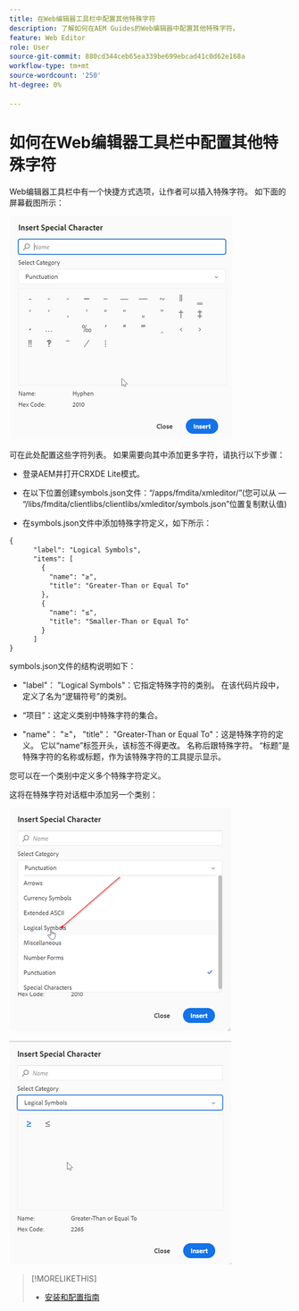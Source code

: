 ```yaml
---
title: 在Web编辑器工具栏中配置其他特殊字符
description: 了解如何在AEM Guides的Web编辑器中配置其他特殊字符。
feature: Web Editor
role: User
source-git-commit: 880cd344ceb65ea339be699ebcad41c0d62e168a
workflow-type: tm+mt
source-wordcount: '250'
ht-degree: 0%

---
```


# 如何在Web编辑器工具栏中配置其他特殊字符

Web编辑器工具栏中有一个快捷方式选项，让作者可以插入特殊字符。
如下面的屏幕截图所示：

![特殊字符](assets/special-chars.png)


可在此处配置这些字符列表。 如果需要向其中添加更多字符，请执行以下步骤：

+ 登录AEM并打开CRXDE Lite模式。

+ 在以下位置创建symbols.json文件：“/apps/fmdita/xmleditor/”(您可以从 — “/libs/fmdita/clientlibs/clientlibs/xmleditor/symbols.json”位置复制默认值)

+ 在symbols.json文件中添加特殊字符定义，如下所示：

```
{
      "label": "Logical Symbols",
      "items": [
        {
          "name": "≥",
          "title": "Greater-Than or Equal To"
        },
        {
          "name": "≤",
          "title": "Smaller-Than or Equal To"
        }
      ]
}
```

symbols.json文件的结构说明如下：

+ &quot;label&quot;： &quot;Logical Symbols&quot;：它指定特殊字符的类别。 在该代码片段中，定义了名为“逻辑符号”的类别。

+ “项目”：这定义类别中特殊字符的集合。

+ &quot;name&quot;： &quot;≥&quot;， &quot;title&quot;： &quot;Greater-Than or Equal To&quot;：这是特殊字符的定义。 它以“name”标签开头，该标签不得更改。 名称后跟特殊字符。 “标题”是特殊字符的名称或标题，作为该特殊字符的工具提示显示。

您可以在一个类别中定义多个特殊字符定义。

这将在特殊字符对话框中添加另一个类别：

![特殊符号类别](assets/special-char-category.png)

![插入特殊字符](assets/insert-special-char.png)

>[!MORELIKETHIS]
>
>+ [安装和配置指南](https://helpx.adobe.com/content/dam/help/en/xml-documentation-solution/3-6/XML-Documentation-for-Adobe-Experience-Manager_Installation-Configuration-Guide_EN.pdf)
